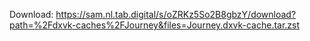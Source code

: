Download: https://sam.nl.tab.digital/s/oZRKz5So2B8gbzY/download?path=%2Fdxvk-caches%2FJourney&files=Journey.dxvk-cache.tar.zst
